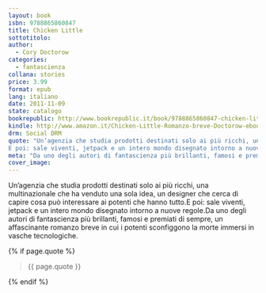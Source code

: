 ```yaml
---
layout: book
isbn: 9788865860847
title: Chicken Little
sottotitolo:
author:
  - Cory Doctorow
categories:
  - fantascienza
collana: stories
price: 3.99
format: epub
lang: italiano
date: 2011-11-09
state: catalogo
bookrepublic: http://www.bookrepublic.it/book/9788865860847-chicken-little/
kindle: http://www.amazon.it/Chicken-Little-Romanzo-breve-Doctorow-ebook/dp/B0065SE90S/
drm: Social DRM
quote: "Un’agenzia che studia prodotti destinati solo ai più ricchi, una multinazionale che ha venduto una sola idea, un designer che cerca di capire cosa può interessare ai potenti che hanno tutto.
E poi: sale viventi, jetpack e un intero mondo disegnato intorno a nuove regole."
meta: "Da uno degli autori di fantascienza più brillanti, famosi e premiati di sempre, un affascinante romanzo breve in cui i potenti sconfiggono la morte immersi in vasche tecnologiche."
cover_image:
---
```

Un’agenzia che studia prodotti destinati solo ai più ricchi, una multinazionale che ha venduto una sola idea, un designer che cerca di capire cosa può interessare ai potenti che hanno tutto.E poi: sale viventi, jetpack e un intero mondo disegnato intorno a nuove regole.Da uno degli autori di fantascienza più brillanti, famosi e premiati di sempre, un affascinante romanzo breve in cui i potenti sconfiggono la morte immersi in vasche tecnologiche.

{% if page.quote %}
<blockquote>
    {{ page.quote }}
</blockquote>
{% endif %}